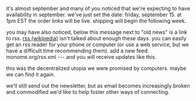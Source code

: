 it's almost september and many of you noticed that we're expecting to have availability in september. we've just set the date: friday, september 15. at 1pm EST the order links will be live. shipping will begin the following week.

you may have also noticed, below this message next to "old news" is a link to rss. [rss (wikipedia)](https://en.wikipedia.org/wiki/RSS) isn't talked about enough these days. you can easily get an rss reader for your phone or computer (or use a web service, but we have a difficult time recommending them). add a new feed: monome.org/rss.xml --- and you will receive updates like this.

this was the decentralized utopia we were promised by computers. maybe we can find it again.

we'll still send out the newsletter, but as email becomes increasingly broken and commodified we'd like to help foster other ways of connecting.
